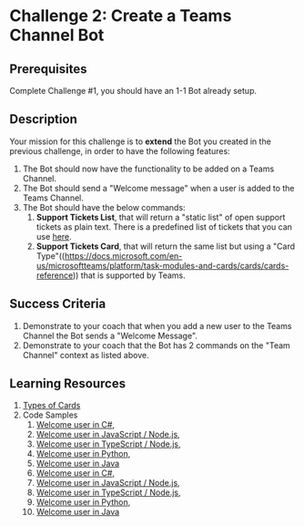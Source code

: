 # Challenge 2: Create a Teams Channel Bot

## Prerequisites

Complete Challenge #1, you should have an 1-1 Bot already setup.

## Description

Your mission for this challenge is to **extend** the Bot you created in the previous challenge, in order to have the following features:

1. The Bot should now have the functionality to be added on a Teams Channel.
2. The Bot should send a "Welcome message" when a user is added to the Teams Channel.
3. The Bot should have the below commands:
    1. **Support Tickets List**, that will return a "static list" of open support tickets as plain text. There is a predefined list of tickets that you can use [here](https://github.com/LevonDX/Teams-Hack-event-March-2022/blob/main/Challenge%202/Resources/SupportTickets.csv).
    2. **Support Tickets Card**, that will return the same list but using a "Card Type"((<https://docs.microsoft.com/en-us/microsoftteams/platform/task-modules-and-cards/cards/cards-reference>)) that is supported by Teams.

## Success Criteria

1. Demonstrate to your coach that when you add a new user to the Teams Channel the Bot sends a "Welcome Message".
2. Demonstrate to your coach that the Bot has 2 commands on the "Team Channel" context as listed above.

## Learning Resources

1. [Types of Cards](https://docs.microsoft.com/en-us/microsoftteams/platform/task-modules-and-cards/cards/cards-reference)
1. Code Samples
    1. [Welcome user in C#](https://github.com/microsoft/BotBuilder-Samples/blob/main/samples/csharp_dotnetcore/03.welcome-user),
    2. [Welcome user in JavaScript / Node.js](https://github.com/microsoft/BotBuilder-Samples/blob/main/samples/javascript_nodejs/03.welcome-users),
    3. [Welcome user in TypeScript / Node.js](https://github.com/microsoft/BotBuilder-Samples/blob/main/samples/typescript_nodejs/03.welcome-users),
    4. [Welcome user in Python](https://github.com/microsoft/BotBuilder-Samples/blob/main/samples/python/03.welcome-user),
    5. [Welcome user in Java](https://github.com/microsoft/BotBuilder-Samples/blob/main/samples/java_springboot/03.welcome-user)
    6. [Welcome user in C#](https://github.com/microsoft/BotBuilder-Samples/blob/main/samples/csharp_dotnetcore/06.using-cards),
    7. [Welcome user in JavaScript / Node.js](https://github.com/microsoft/BotBuilder-Samples/blob/main/samples/javascript_nodejs/05.multi-turn-prompt),
    8. [Welcome user in TypeScript / Node.js](https://github.com/microsoft/BotBuilder-Samples/blob/main/samples/typescript_nodejs/06.using-cards),
    9. [Welcome user in Python](https://github.com/microsoft/BotBuilder-Samples/blob/main/samples/python/06.using-cards),
    10. [Welcome user in Java](https://github.com/microsoft/BotBuilder-Samples/blob/main/samples/java_springboot/06.using-cardshttps://github.com/microsoft/BotBuilder-Samples/blob/main/samples/java_springboot/06.using-cardshttps://github.com/microsoft/BotBuilder-Samples/blob/main/samples/java_springboot/06.using-cards)
